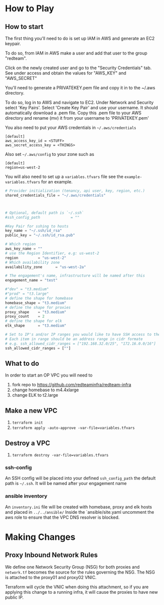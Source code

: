 # How to Play

## How to start

The first thing you'll need to do is set up IAM in AWS and generate an EC2 keypair.

To do so, from IAM in AWS make a user and add that user to the group "redteam".

Click on the newly created user and go to the "Security Credentials" tab. See under access and obtain the values for "AWS_KEY" and "AWS_SECRET"

You'll need to generate a PRIVATEKEY.pem file and copy it in to the ~/.aws directory.

To do so, log in to AWS and navigate to EC2. Under Network and Security select 'Key Pairs'. Select 'Create Key Pair' and use your username. It should automatically download a .pem file. Copy this .pem file to your AWS directory and rename (mv) it from your username to 'PRIVATEKEY.pem'



You also need to put your AWS credentials in `~/.aws/credentials`

```
[default]
aws_access_key_id = <STUFF>
aws_secret_access_key = <THINGS>
```

Also set `~/.aws/config` to your zone such as

```
[default]
region=us-west-2
```

You will also need to set up a `variables.tfvars` file see the `example-variables.tfvars` for an example.

``` terraform
# Provider initialization (tenancy, api user, key, region, etc.)
shared_credentials_file = "~/.aws/credentials"



# Optional, default path is `~/.ssh`
#ssh_config_path              = ""

#Key Pair for sshing to hosts
key_name = "~/.ssh/id_rsa"
public_key = "~/.ssh/id_rsa.pub"

# Which region
aws_key_name = ""
# use the Region Identifier, e.g: us-west-2
region         = "us-west-2"
# Which availability zone
availability_zone      = "us-west-2a"

# The engagement's name, infrastructure will be named after this
engagement_name = "test"

#"dev" = "t3.medium"
#"prod" = "t3.large"
# define the shape for homebase
homebase_shape = "t3.medium"
# define the shape for proxies
proxy_shape    = "t3.medium"
proxy_count    = 2
# define the shape for elk
elk_shape      = "t3.medium"

# Set to IP's and/or IP ranges you would like to have SSH access to the infrastructure
# Each item in range should be an address range in cidr formate
# e.g. ssh_allowed_cidr_ranges = ["192.168.32.0/25", "172.16.0.0/16"]
ssh_allowed_cidr_ranges = [""]
```

## What to do

In order to start an OP VPC you will need to

1. fork repo to https://github.com/redteaminfra/redteam-infra
2. change homebase to m4.4xlarge
3. change ELK to t2.large

## Make a new VPC

1. `terraform init`
2. `terraform apply -auto-approve -var-file=variables.tfvars`

## Destroy a VPC

1. `terraform destroy -var-file=variables.tfvars`


### ssh-config
An SSH config will be placed into your defined `ssh_config_path` the default path is `~/.ssh`. It will be named after your engagement name

### ansible inventory
An `inventory.ini` file will be created with homebase, proxy and elk hosts and placed in `../../ansible/`
Inside the `ansible/site.yaml uncomment the aws role to ensure that the VPC DNS resolver is blocked.

# Making Changes

## Proxy Inbound Network Rules

We define one Network Security Group (NSG) for both proxies and `network.tf` becomes the source for the rules governing the NSG. The NSG is attached to the proxy01 and proxy02 VNIC.

Terraform will cycle the VNIC when doing this attachment, so if you are applying this change to a running infra, it will cause the proxies to have new public IP.
